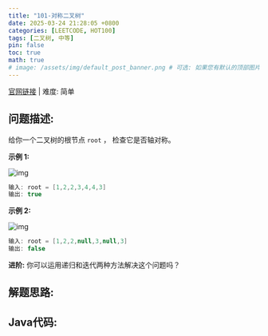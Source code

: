 ```yaml
---
title: "101-对称二叉树"
date: 2025-03-24 21:28:05 +0800
categories: [LEETCODE, HOT100]
tags: [二叉树, 中等]
pin: false
toc: true
math: true
# image: /assets/img/default_post_banner.png # 可选: 如果您有默认的顶部图片，取消注释并修改路径
---
```


[官网链接](https://leetcode.cn/problems/symmetric-tree/) \| 难度: 简单

## 问题描述: 

给你一个二叉树的根节点 `root` ， 检查它是否轴对称。

**示例 1:**

![img](../assets/img/posts/p101_0.png)

```java
输入: root = [1,2,2,3,4,4,3]
输出: true
```

**示例 2:**

![img](../assets/img/posts/p101_1.png)

```java
输入: root = [1,2,2,null,3,null,3]
输出: false
```

**进阶:** 你可以运用递归和迭代两种方法解决这个问题吗？

## 解题思路: 



## Java代码: 

